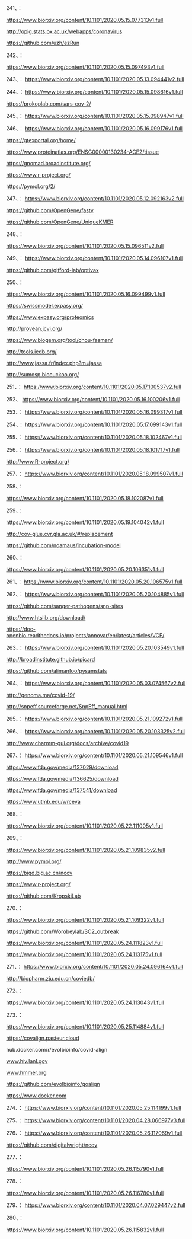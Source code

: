 






241、：

https://www.biorxiv.org/content/10.1101/2020.05.15.077313v1.full


http://opig.stats.ox.ac.uk/webapps/coronavirus


https://github.com/uzh/ezRun

242、：

https://www.biorxiv.org/content/10.1101/2020.05.15.097493v1.full


243、：
https://www.biorxiv.org/content/10.1101/2020.05.13.094441v2.full



244、：
https://www.biorxiv.org/content/10.1101/2020.05.15.098616v1.full


https://prokoplab.com/sars-cov-2/


245、：
https://www.biorxiv.org/content/10.1101/2020.05.15.098947v1.full


246、：
https://www.biorxiv.org/content/10.1101/2020.05.16.099176v1.full


https://gtexportal.org/home/


https://www.proteinatlas.org/ENSG00000130234-ACE2/tissue


https://gnomad.broadinstitute.org/


https://www.r-project.org/


https://pymol.org/2/


247、：
https://www.biorxiv.org/content/10.1101/2020.05.12.092163v2.full


https://github.com/OpenGene/fastv


https://github.com/OpenGene/UniqueKMER




248、：

https://www.biorxiv.org/content/10.1101/2020.05.15.096511v2.full


249、：
https://www.biorxiv.org/content/10.1101/2020.05.14.096107v1.full


https://github.com/gifford-lab/optivax


250、：

https://www.biorxiv.org/content/10.1101/2020.05.16.099499v1.full


https://swissmodel.expasy.org/


https://www.expasy.org/proteomics


http://provean.jcvi.org/


https://www.biogem.org/tool/chou-fasman/


http://tools.iedb.org/


http://www.jassa.fr/index.php?m=jassa


http://sumosp.biocuckoo.org/



251、：
https://www.biorxiv.org/content/10.1101/2020.05.17.100537v2.full



252、
https://www.biorxiv.org/content/10.1101/2020.05.16.100206v1.full


253、：
https://www.biorxiv.org/content/10.1101/2020.05.16.099317v1.full



254、：
https://www.biorxiv.org/content/10.1101/2020.05.17.099143v1.full


255、：
https://www.biorxiv.org/content/10.1101/2020.05.18.102467v1.full


256、：
https://www.biorxiv.org/content/10.1101/2020.05.18.101717v1.full


http://www.R-project.org/


257、：
https://www.biorxiv.org/content/10.1101/2020.05.18.099507v1.full


258、：

https://www.biorxiv.org/content/10.1101/2020.05.18.102087v1.full




259、：

https://www.biorxiv.org/content/10.1101/2020.05.19.104042v1.full


http://cov-glue.cvr.gla.ac.uk/#/replacement

https://github.com/noamaus/incubation-model



260、：

https://www.biorxiv.org/content/10.1101/2020.05.20.106351v1.full


261、：
https://www.biorxiv.org/content/10.1101/2020.05.20.106575v1.full



262、：
https://www.biorxiv.org/content/10.1101/2020.05.20.104885v1.full



https://github.com/sanger-pathogens/snp-sites


http://www.htslib.org/download/


https://doc-openbio.readthedocs.io/projects/annovar/en/latest/articles/VCF/


263、：
https://www.biorxiv.org/content/10.1101/2020.05.20.103549v1.full



http://broadinstitute.github.io/picard


https://github.com/alimanfoo/pysamstats



264、：
https://www.biorxiv.org/content/10.1101/2020.05.03.074567v2.full


http://genoma.ma/covid-19/



http://snpeff.sourceforge.net/SnpEff_manual.html


265、：
https://www.biorxiv.org/content/10.1101/2020.05.21.109272v1.full


266、：
https://www.biorxiv.org/content/10.1101/2020.05.20.103325v2.full


http://www.charmm-gui.org/docs/archive/covid19




267、：
https://www.biorxiv.org/content/10.1101/2020.05.21.109546v1.full


https://www.fda.gov/media/137029/download


https://www.fda.gov/media/136625/download


https://www.fda.gov/media/137541/download


https://www.utmb.edu/wrceva



268、：

https://www.biorxiv.org/content/10.1101/2020.05.22.111005v1.full


269、：


https://www.biorxiv.org/content/10.1101/2020.05.21.109835v2.full



http://www.pymol.org/


https://bigd.big.ac.cn/ncov


https://www.r-project.org/



https://github.com/KropskiLab




270、：


https://www.biorxiv.org/content/10.1101/2020.05.21.109322v1.full


https://github.com/Worobeylab/SC2_outbreak


https://www.biorxiv.org/content/10.1101/2020.05.24.111823v1.full


https://www.biorxiv.org/content/10.1101/2020.05.24.113175v1.full


271、：
https://www.biorxiv.org/content/10.1101/2020.05.24.096164v1.full


http://biopharm.zju.edu.cn/coviedb/



272、：

https://www.biorxiv.org/content/10.1101/2020.05.24.113043v1.full


273、：

https://www.biorxiv.org/content/10.1101/2020.05.25.114884v1.full


https://covalign.pasteur.cloud



hub.docker.com/r/evolbioinfo/covid-align



www.hiv.lanl.gov


www.hmmer.org


https://github.com/evolbioinfo/goalign


https://www.docker.com



274、：
https://www.biorxiv.org/content/10.1101/2020.05.25.114199v1.full


275、：
https://www.biorxiv.org/content/10.1101/2020.04.28.066977v3.full


276、：
https://www.biorxiv.org/content/10.1101/2020.05.26.117069v1.full


https://github.com/digitalwright/ncov



277、：

https://www.biorxiv.org/content/10.1101/2020.05.26.115790v1.full



278、：


https://www.biorxiv.org/content/10.1101/2020.05.26.116780v1.full


279、：
https://www.biorxiv.org/content/10.1101/2020.04.07.029447v2.full



280、：

https://www.biorxiv.org/content/10.1101/2020.05.26.115832v1.full


